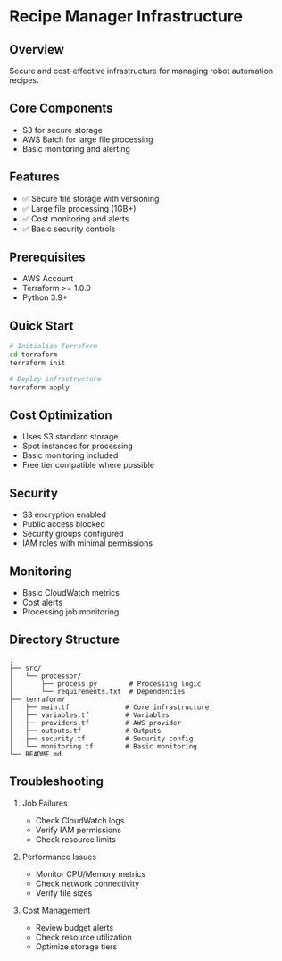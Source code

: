 # Recipe Manager Infrastructure

## Overview
Secure and cost-effective infrastructure for managing robot automation recipes.

## Core Components
- S3 for secure storage
- AWS Batch for large file processing
- Basic monitoring and alerting

## Features
- ✅ Secure file storage with versioning
- ✅ Large file processing (1GB+)
- ✅ Cost monitoring and alerts
- ✅ Basic security controls

## Prerequisites
- AWS Account
- Terraform >= 1.0.0
- Python 3.9+

## Quick Start
```bash
# Initialize Terraform
cd terraform
terraform init

# Deploy infrastructure
terraform apply
```

## Cost Optimization
- Uses S3 standard storage
- Spot instances for processing
- Basic monitoring included
- Free tier compatible where possible

## Security
- S3 encryption enabled
- Public access blocked
- Security groups configured
- IAM roles with minimal permissions

## Monitoring
- Basic CloudWatch metrics
- Cost alerts
- Processing job monitoring

## Directory Structure
```
.
├── src/
│   └── processor/
│       ├── process.py        # Processing logic
│       └── requirements.txt  # Dependencies
├── terraform/
│   ├── main.tf              # Core infrastructure
│   ├── variables.tf         # Variables
│   ├── providers.tf         # AWS provider
│   ├── outputs.tf           # Outputs
│   ├── security.tf          # Security config
│   └── monitoring.tf        # Basic monitoring
└── README.md
```

## Troubleshooting
1. Job Failures
   - Check CloudWatch logs
   - Verify IAM permissions
   - Check resource limits

2. Performance Issues
   - Monitor CPU/Memory metrics
   - Check network connectivity
   - Verify file sizes

3. Cost Management
   - Review budget alerts
   - Check resource utilization
   - Optimize storage tiers
